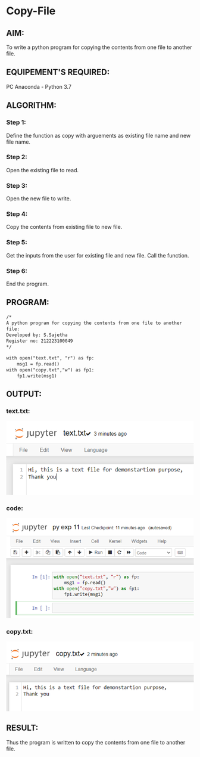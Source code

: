 # Copy-File
## AIM:
To write a python program for copying the contents from one file to another file.
## EQUIPEMENT'S REQUIRED: 
PC
Anaconda - Python 3.7
## ALGORITHM: 
### Step 1:
Define the function as copy with arguements as existing file name and new file name.
### Step 2: 
 Open the existing file to read.
### Step 3: 
Open the new file to write.
### Step 4:  
Copy the contents from existing file to new file.
### Step 5: 
Get the inputs from the user for existing file and new file. Call the function.
### Step 6: 
End the program.

## PROGRAM:
```
/*
A python program for copying the contents from one file to another file:
Developed by: S.Sajetha
Register no: 212223100049
*/
```
```
with open("text.txt", "r") as fp:
    msg1 = fp.read()
with open("copy.txt","w") as fp1:
    fp1.write(msg1)
```
## OUTPUT:
### text.txt:
![alt text](image-1.png)
### code:
![alt text](image-2.png)
### copy.txt:
![alt text](image.png)
## RESULT:
Thus the program is written to copy the contents from one file to another file.
